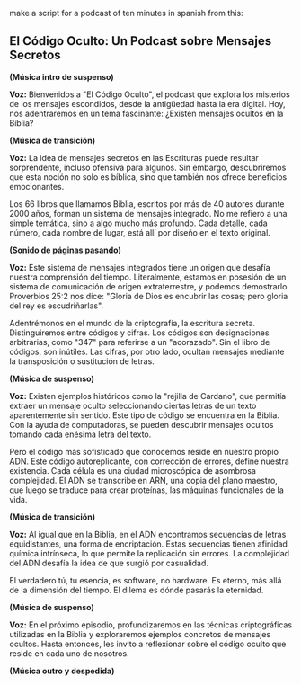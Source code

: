 make a script for a podcast of ten minutes in spanish from this:

## El Código Oculto: Un Podcast sobre Mensajes Secretos

**(Música intro de suspenso)**

**Voz:** Bienvenidos a "El Código Oculto", el podcast que explora los misterios de los mensajes escondidos, desde la antigüedad hasta la era digital. Hoy, nos adentraremos en un tema fascinante: ¿Existen mensajes ocultos en la Biblia?

**(Música de transición)**

**Voz:** La idea de mensajes secretos en las Escrituras puede resultar sorprendente, incluso ofensiva para algunos. Sin embargo, descubriremos que esta noción no solo es bíblica, sino que también nos ofrece beneficios emocionantes.

Los 66 libros que llamamos Biblia, escritos por más de 40 autores durante 2000 años, forman un sistema de mensajes integrado.  No me refiero a una simple temática, sino a algo mucho más profundo. Cada detalle, cada número, cada nombre de lugar, está allí por diseño en el texto original.

**(Sonido de páginas pasando)**

**Voz:** Este sistema de mensajes integrados tiene un origen que desafía nuestra comprensión del tiempo. Literalmente, estamos en posesión de un sistema de comunicación de origen extraterrestre, y podemos demostrarlo. Proverbios 25:2 nos dice: "Gloria de Dios es encubrir las cosas; pero gloria del rey es escudriñarlas".

Adentrémonos en el mundo de la criptografía, la escritura secreta. Distinguiremos entre códigos y cifras.  Los códigos son designaciones arbitrarias, como "347" para referirse a un "acorazado". Sin el libro de códigos, son inútiles.  Las cifras, por otro lado, ocultan mensajes mediante la transposición o sustitución de letras.

**(Música de suspenso)**

**Voz:**  Existen ejemplos históricos como la "rejilla de Cardano", que permitía extraer un mensaje oculto seleccionando ciertas letras de un texto aparentemente sin sentido. Este tipo de código se encuentra en la Biblia. Con la ayuda de computadoras, se pueden descubrir mensajes ocultos tomando cada enésima letra del texto.

Pero el código más sofisticado que conocemos reside en nuestro propio ADN.  Este código autoreplicante, con corrección de errores, define nuestra existencia.  Cada célula es una ciudad microscópica de asombrosa complejidad. El ADN se transcribe en ARN, una copia del plano maestro, que luego se traduce para crear proteínas, las máquinas funcionales de la vida.

**(Música de transición)**

**Voz:**  Al igual que en la Biblia, en el ADN encontramos secuencias de letras equidistantes, una forma de encriptación. Estas secuencias tienen afinidad química intrínseca, lo que permite la replicación sin errores.  La complejidad del ADN desafía la idea de que surgió por casualidad.

El verdadero tú, tu esencia, es software, no hardware.  Es eterno, más allá de la dimensión del tiempo.  El dilema es dónde pasarás la eternidad.

**(Música de suspenso)**

**Voz:**  En el próximo episodio, profundizaremos en las técnicas criptográficas utilizadas en la Biblia y exploraremos ejemplos concretos de mensajes ocultos. Hasta entonces, les invito a reflexionar sobre el código oculto que reside en cada uno de nosotros.

**(Música outro y despedida)** 
